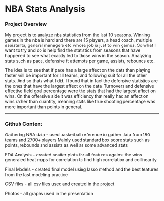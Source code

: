 # NBA Stats Analysis

### Project Overview

My project is to analyze nba statistics from the last 10 seasons. Winning games in the nba is hard and there are 15 players, a head coach, multiple assistants, general managers etc whose job is just to win games. So what I want to try and do is help find the statistics from seasons that have happened to see what exactly led to those wins in the season. Analyzing stats such as pace, defensive ft attempts per game, assists, rebounds etc. 

The idea is to see that if pace has a large affect on the data than playing faster will be important for all teams, and following suit for all the other stats. And so thats what I did. I found that in fact the defensive statistics are the ones that have the largest affect on the data. Turnovers and defensive effective field goal percentage were the stats that had the largest affect on wins. On the offensive side it was efficiency that really had an affect on wins rather than quantity, meaning stats like true shooting percentage was more important than points in general. 

---
### Github Content
Gathering NBA data - 
  used basketball reference to gather data from 180 teams and 2700+ players
  Mainly used standard box score stats such as points, rebounds and assists as well as some advanced stats
  
EDA Analysis - 
  created scatter plots for all features against the wins
  generated heat maps for correlation to find high correlation and collinearity
  
Final Models -
  created final model using lasso method and the best features from the last modeling practice
  
CSV files -
  all csv files used and created in the project

Photos - 
  all graphs used in the presentation
  


